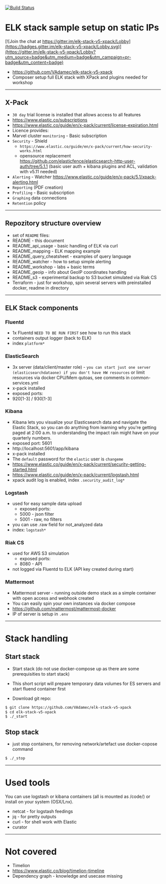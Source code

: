[![Build Status](https://travis-ci.org/VAdamec/elk-stack-v5-xpack.svg?branch=master)](https://travis-ci.org/VAdamec/elk-stack-v5-xpack)

# ELK stack sample setup on static IPs

[![Join the chat at https://gitter.im/elk-stack-v5-xpack/Lobby](https://badges.gitter.im/elk-stack-v5-xpack/Lobby.svg)](https://gitter.im/elk-stack-v5-xpack/Lobby?utm_source=badge&utm_medium=badge&utm_campaign=pr-badge&utm_content=badge)
* https://github.com/VAdamec/elk-stack-v5-xpack 
* Composer setup full ELK stack with XPack and plugins needed for workshop

* * *

## X-Pack
* ```30 day``` trial license is installed that allows access to all features
 * https://www.elastic.co/subscriptions
 * https://www.elastic.co/guide/en/x-pack/current/license-expiration.html
  * Licence provides:
   * Marvel cluster ```monitoring``` - Basic subscription
   * ```Security``` - Shield
     * ```https://www.elastic.co/guide/en/x-pack/current/how-security-works.html```
     * opensource replacement https://github.com/elasticfence/elasticsearch-http-user-auth/tree/5.1.1 (basic user auth + kibana plugins and ACL, validation with v5.11 needed)
   * ```Alerting``` - Watcher https://www.elastic.co/guide/en/x-pack/5.1/xpack-alerting.html
   * ```Reporting``` (PDF creation)
   * ```Profiling``` - Basic subscription
   * ```Graphing``` data connections
   * ```Retention``` policy

* * *

## Repozitory structure overview
* set of ```README``` files:
 * README - this document
 * README_api_usage - basic handling of ELK via curl
 * README_mapping - ELK mapping example
 * README_query_cheatsheet - examples of query language
 * README_watcher - how to setup simple alerting
 * README_workshop - labs + basic terms
 * README_geoip - info about GeoIP coordinates handling
 * README_s3 - experimental backup to S3 bucket simulated via Riak CS
* Terraform - just for workshop, spin several servers with preinstalled docker, readme in directory

* * *

## ELK Stack components

### Fluentd
* 1x Fluentd ```NEED TO BE RUN FIRST``` see how to run this stack
 * containers output logger (back to ELK)
 * index ```platform*```

### ElasticSearch
* 3x server (data/client/master role) - ```you can start just one server (elasticsearchdataone) if you don't have HW resources``` or limit resources via docker CPU/Mem qutoas, see comments in common-services.yml
* x-pack installed
* exposed ports:
 * 920[1-3] / 930[1-3]

### Kibana
* Kibana lets you visualize your Elasticsearch data and navigate the Elastic Stack, so you can do anything from learning why you're getting paged at 2:00 a.m. to understanding the impact rain might have on your quarterly numbers.
 * exposed port: 5601
 * http://localhost:5601/app/kibana
 * x-pack installed
  * The ```default``` password for the ```elastic``` user is ```changeme```
  * https://www.elastic.co/guide/en/x-pack/current/security-getting-started.html
  * https://www.elastic.co/guide/en/x-pack/current/logstash.html
  * xpack audit log is enabled, index ```.security_audit_log*```

### Logstash
* used for easy sample data upload
  * exposed ports:
   * 5000 - json filter
   * 5001 - raw, no filters
 * you can use .raw field for not_analyzed data
 * index: ```logstash*```

### Riak CS
* used for AWS S3 simulation
  * exposed ports:
   * 8080 - API
* not logged via Fluentd to ELK (API key created during start)

### Mattermost
* Mattermost server - running outside demo stack as a simple container with open access and webhook created
 * You can easily spin your own instances via docker compose
 * https://github.com/mattermost/mattermost-docker
* IP of server is setup in ```.env```

* * *

# Stack handling

## Start stack
* Start stack (do not use docker-compose up as there are some prerequisities to start stack)
* This short script will prepare temporary data volumes for ES servers and start fluend container first

* Download git repo:

```bash
$ git clone https://github.com/VAdamec/elk-stack-v5-xpack 
$ cd elk-stack-v5-xpack
$ ./_start
```

## Stop stack
 * just stop containers, for removing network/artefact use docker-copose command

```bash
$ ./_stop
```

* * *

# Used tools
You can use logstash or kibana containers (all is mounted as /code/) or install on your system (OSX/Lnx).
* netcat - for logstash feedings
* jq - for pretty outputs
* curl - for shell work with Elastic
* curator

* * *

# Not covered
* Timelion
 * https://www.elastic.co/blog/timelion-timeline
* Dependency graph - knowledge and usecase missing

